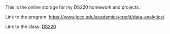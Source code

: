 This is the online storage for my DS220 homework and projects.

Link to the program: https://www.jccc.edu/academics/credit/data-analytics/

Link to the class: [DS220][1]


  [1]: https://catalog.jccc.edu/coursedescriptions/ds/?_gl=1*ny2boo*_ga*MTg3MjUwNDA0Ny4xNjcwNzAxNTcx*_ga_632HK3VVRT*MTY3MDcwMTU3MS4xLjEuMTY3MDcwMTU5Mi4zOS4wLjA.#DS_220

